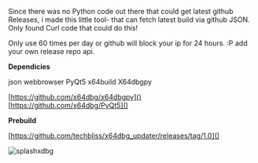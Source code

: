Since there was no Python code out there that could get latest github Releases, i made this little tool-
that can fetch latest build via github JSON.
Only found Curl code that could do this!

Only use 60 times per day or github will block your ip for 24 hours. :P
add your own release repo api.

**Dependicies**

json
webbrowser
PyQt5 x64build
X64dbgpy

[https://github.com/x64dbg/x64dbgpy]()
[https://github.com/x64dbg/PyQt5]()


**Prebuild**

[https://github.com/techbliss/x64dbg_updater/releases/tag/1.0]()


![splashxdbg](https://cloud.githubusercontent.com/assets/3592375/16281757/0cb6501a-38c6-11e6-8d52-954b3cfdcc82.png)
